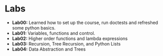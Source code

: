 # Labs

- **Lab00:** Learned how to set up the course, run doctests and refreshed some python basics.
- **Lab01:** Variables, functions and control.
- **Lab02:** Higher order functions and lambda expressions
- **Lab03:** Recursion, Tree Recursion, and Python Lists
- **Lab04:** Data Abstraction and Trees
